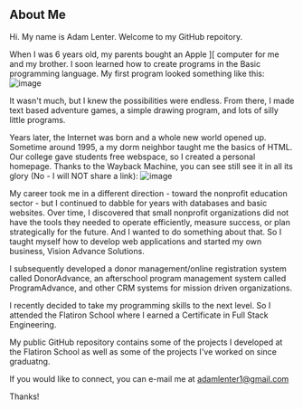 ## About Me

Hi. My name is Adam Lenter. Welcome to my GitHub repoitory.

When I was 6 years old, my parents bought an Apple ]\[ computer for me and my brother. I soon learned how to create programs in the Basic programming language. My first program looked something like this:
![image](https://user-images.githubusercontent.com/89041215/215180373-55730f98-a0ed-4fb1-b631-1b9d3a7272ca.png)

It wasn't much, but I knew the possibilities were endless. From there, I made text based adventure games, a simple drawing program, and lots of silly little programs.

Years later, the Internet was born and a whole new world opened up. Sometime around 1995, a my dorm neighbor taught me the basics of HTML. Our college gave students free webspace, so I created a personal homepage. Thanks to the Wayback Machine, you can see still see it in all its glory (No - I will NOT share a link):
![image](https://user-images.githubusercontent.com/89041215/215182953-e47cb536-7ab4-4e1b-a67c-e150574892e4.png)

My career took me in a different direction - toward the nonprofit education sector - but I continued to dabble for years with databases and basic websites. Over time, I discovered that small nonprofit organizations did not have the tools they needed to operate efficiently, measure success, or plan strategically for the future. And I wanted to do something about that. So I taught myself how to develop web applications and started my own business, Vision Advance Solutions. 

I subsequently developed a donor management/online registration system called DonorAdvance, an afterschool program management system called ProgramAdvance, and other CRM systems for mission driven organizations.

I recently decided to take my programming skills to the next level. So I attended the Flatiron School where I earned a Certificate in Full Stack Engineering.

My public GitHub repository contains some of the projects I developed at the Flatiron School as well as some of the projects I've worked on since graduatng. 

If you would like to connect, you can e-mail me at adamlenter1@gmail.com

Thanks!
